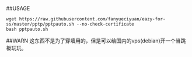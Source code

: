 ##USAGE
```shell
wget https://raw.githubusercontent.com/fanyueciyuan/eazy-for-ss/master/pptp/pptpauto.sh --no-check-certificate
bash pptpauto.sh
```
##WARN
这东西不是为了穿墙用的，但是可以给国内的vps(debian)开一个当跳板玩玩。
